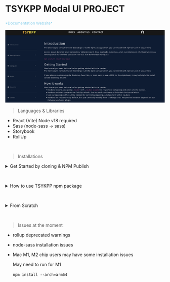 # TSYKPP Modal UI PROJECT

<span style="color: skyblue; font-size: 12px; ">
*Documentation Website*
</span>

[![documentation website](./TSYKPP.png)](https://tskypp.vercel.app/)

> Languages & Libraries
  *  React (Vite) Node v18 required
  *  Sass (node-sass -> sass)
  *  Storybook
  *  RollUp

&nbsp;

> Installations

<details>
  <summary>Get Started by cloning & NPM Publish</summary>
  
<span style="color: red; font-size: 12px; ">* This may not work depending on your PC</span>

  `npm i `

  `npm run storybook`


## How to create your own UI
    src -> components -> Make Your Folder -> Make YourModal.jsx

    src -> stories -> Make Your Folder -> Make YourModal.stories.jsx

    src -> index.js -> export { default as YourModal } from './components/YourFolder/YourModal.jsx'


## Build the project (RollUp)

<span style="color: red; font-size: 12px; ">change the version first in package.json</span>

  `npm run build-rollup`

## Update (Publish) the project
   You must test the project before and after publish

    npm login

    npm publish

</details>

&nbsp;

<details>
  <summary>How to use TSYKPP npm package</summary>

&nbsp;

  `npm i tsykpp`

   In App.jsx

    import 'tsykpp/dist/index.css';

    import { KazModal, ThuptenModal } from 'tsykpp';

    ```
    <> 
      <KazModal /> 
      <KazModal variant="red" />
      <ThuptenModal /> 
    </>
    ```


## Available Components at the moment
  *   { KazModal }
  *  { ThuptenModal }

</details>

&nbsp;

<details>
  <summary>From Scratch</summary>


<span style="color: red; font-size: 12px; ">* This may not work depending on your PC</span>

   1. Install React

       `npm crate vite@latest` 

   2. Move directory

       `cd Your project folder`

   3. Install Sass

       `npm i sass`

  4. Install Storybook
  
       `npx sb init`

  5. Install RollUp & postcss & its packages

       ```npm i @babel/core @babel/preset-react @rollup/plugin-babel @rollup/plugin-commonjs @rollup/plugin-node-resolve rollup rollup-plugin-peer-deps-external rollup-plugin-postcss```

  6. Configure the rollup.config.js
  
  ```
  import peerDepsExternal from 'rollup-plugin-peer-deps-external';
  import resolve from '@rollup/plugin-node-resolve';
  import commonjs from '@rollup/plugin-commonjs';
  import babel from '@rollup/plugin-babel';
  import postcss from 'rollup-plugin-postcss';
   
  export default {
    input: 'src/index.js',
   
    output: [
      {
        file: 'dist/index.js', 
        format: 'cjs',       
      },
      {
        file: 'dist/index.esm.js', 
        format: 'esm',        
      }
    ],
    plugins: [
      peerDepsExternal(), 
      resolve(),    
      commonjs(),   
      babel({
        babelHelpers: 'bundled',
        exclude: 'node_modules/**',
        presets: ['@babel/preset-react'] 
      }),
   
      postcss({
        extensions: ['.scss', '.css'], 
        use: [
          ['sass', {
            includePaths: ['./src/styles', './node_modules']
          }]
        ],
        minimize: true, 
        extract: true, 
      }),
    ],
    external: ['react', 'react-dom'],
  };
  ```

  -----
  7. Delete default stories folder (If you clone this file, No need)

  8. Add components folder & stories folder in src (If you clone this file, No need)
  ----

  9. Add this code to  .eslintrc.cjs  to avoid some warnings
   

    ```
    rules: {
        "react/prop-types": "off",// turn off warning for prop-types
        "no-unused-vars": "off", // turn off warning for import React 
      },
    ```

  10. Create an entry point
   

      crate index.js in src directory and export all UI components from here
      ```
      export { default as KazModal } from './components/Kaz/KazModal.jsx';
      export { default as ThuptenModal } from './components/Thupten/Modal.jsx';
      ```
   
   
  11. Build UI components with RollUp
   

  ```npx rollup -c```
   
  12. Publish the project to NPM

      npm login

      npm publish

</details>

&nbsp;

> Issues at the moment

* rollup deprecated warnings

* node-sass installation issues

* Mac M1, M2 chip users may have some installation issues

  May need to run for M1

   `npm install --arch=arm64`
